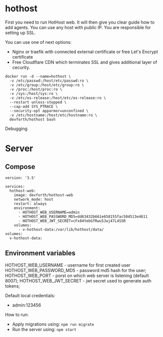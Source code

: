 # hothost


First you need to run HotHost web. It will then give you clear guide how to add agents. 
You can use any host with public IP. You are responsible for setting up SSL. 

You can use one of next options:
- Nginx or traefik with connected external certificate or free Let's Encrypt certificate
- Free Cloudflare CDN which terminates SSL and gives additional layer of cecurity.

```
docker run -d --name=hothost \
  -v /etc/passwd:/host/etc/passwd:ro \
  -v /etc/group:/host/etc/group:ro \
  -v /proc:/host/proc:ro \
  -v /sys:/host/sys:ro \
  -v /etc/os-release:/host/etc/os-release:ro \
  --restart unless-stopped \
  --cap-add SYS_PTRACE \
  --security-opt apparmor=unconfined \
  -v /etc/hostname:/host/etc/hostname:ro \
  devforth/hothost bash
```


Debugging

# Server

## Compose
```
version: '3.5'

services:
  hothost-web:
    image: devforth/hothost-web
    network_mode: host
    restart: always
    environment:
      - HOTHOST_WEB_USERNAME=admin
      - HOTHOST_WEB_PASSWORD_MD5=dd63432b661e658155fac504513e4611
      - HOTHOST_WEB_JWT_SECRET=cFx84YebGfRwu5Jwj47L4SSR
    volumes:
      - v-hothost-data:/var/lib/hothost/data/
volumes:
  v-hothost-data:
```
## Environment variables
HOTHOST_WEB_USERNAME - username for first created user
HOTHOST_WEB_PASSWORD_MD5 - password md5 hash for the user;
HOTHOST_WEB_PORT - porst on which web server is listening (default 8007);
HOTHOST_WEB_JWT_SECRET - jwt secret used to generate auth tokens;

Default local credentials:
- admin:123456

How to run:
- Apply migrations using: `npm run migrate`
- Run the server using: `npm start`
